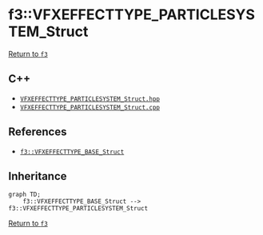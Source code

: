 # f3::VFXEFFECTTYPE_PARTICLESYSTEM_Struct

[Return to `f3`](/docs/f3.md)

## C++

- [`VFXEFFECTTYPE_PARTICLESYSTEM_Struct.hpp`](/c++/include/VFXEFFECTTYPE_PARTICLESYSTEM_Struct.hpp)
- [`VFXEFFECTTYPE_PARTICLESYSTEM_Struct.cpp`](/c++/source/VFXEFFECTTYPE_PARTICLESYSTEM_Struct.cpp)

## References

- [`f3::VFXEFFECTTYPE_BASE_Struct`](/docs/f3/VFXEFFECTTYPE_BASE_Struct.md)

## Inheritance

```mermaid
graph TD;
    f3::VFXEFFECTTYPE_BASE_Struct --> f3::VFXEFFECTTYPE_PARTICLESYSTEM_Struct
```

[Return to `f3`](/docs/f3.md)